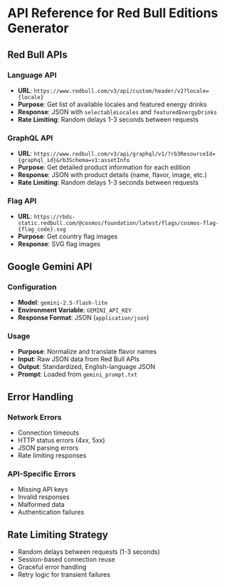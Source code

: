 # API Reference for Red Bull Editions Generator

## Red Bull APIs

### Language API
- **URL**: `https://www.redbull.com/v3/api/custom/header/v2?locale={locale}`
- **Purpose**: Get list of available locales and featured energy drinks
- **Response**: JSON with `selectableLocales` and `featuredEnergyDrinks`
- **Rate Limiting**: Random delays 1-3 seconds between requests

### GraphQL API
- **URL**: `https://www.redbull.com/v3/api/graphql/v1/?rb3ResourceId={graphql_id}&rb3Schema=v1:assetInfo`
- **Purpose**: Get detailed product information for each edition
- **Response**: JSON with product details (name, flavor, image, etc.)
- **Rate Limiting**: Random delays 1-3 seconds between requests

### Flag API
- **URL**: `https://rbds-static.redbull.com/@cosmos/foundation/latest/flags/cosmos-flag-{flag_code}.svg`
- **Purpose**: Get country flag images
- **Response**: SVG flag images

## Google Gemini API

### Configuration
- **Model**: `gemini-2.5-flash-lite`
- **Environment Variable**: `GEMINI_API_KEY`
- **Response Format**: JSON (`application/json`)

### Usage
- **Purpose**: Normalize and translate flavor names
- **Input**: Raw JSON data from Red Bull APIs
- **Output**: Standardized, English-language JSON
- **Prompt**: Loaded from `gemini_prompt.txt`

## Error Handling

### Network Errors
- Connection timeouts
- HTTP status errors (4xx, 5xx)
- JSON parsing errors
- Rate limiting responses

### API-Specific Errors
- Missing API keys
- Invalid responses
- Malformed data
- Authentication failures

## Rate Limiting Strategy
- Random delays between requests (1-3 seconds)
- Session-based connection reuse
- Graceful error handling
- Retry logic for transient failures 